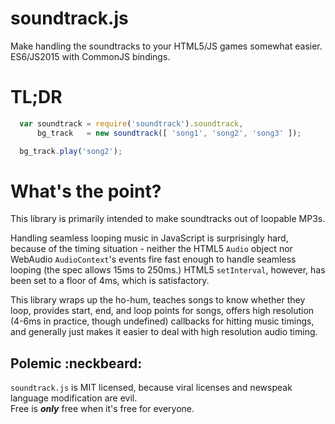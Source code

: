 # soundtrack.js
Make handling the soundtracks to your HTML5/JS games somewhat easier.  ES6/JS2015 with CommonJS bindings.

# TL;DR
```javascript
  var soundtrack = require('soundtrack').soundtrack,
      bg_track   = new soundtrack([ 'song1', 'song2', 'song3' ]);

  bg_track.play('song2');
```

# What's the point?
This library is primarily intended to make soundtracks out of loopable MP3s.

Handling seamless looping music in JavaScript is surprisingly hard, because of the timing situation - 
neither the HTML5 `Audio` object nor WebAudio `AudioContext`'s events fire fast enough to handle seamless looping (the spec allows 15ms to 250ms.)  HTML5 `setInterval`, however, has been set to a floor of 4ms, 
which is satisfactory.

This library wraps up the ho-hum, teaches songs to know whether they loop, provides start, end, and loop
points for songs, offers high resolution (4-6ms in practice, though undefined) callbacks for hitting music
timings, and generally just makes it easier to deal with high resolution audio timing.

Polemic :neckbeard:
-------------------

`soundtrack.js` is MIT licensed, because viral licenses and newspeak language modification are evil.  
Free is ***only*** free when it's free for everyone.